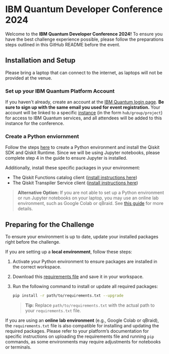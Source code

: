 # IBM Quantum Developer Conference 2024

Welcome to the **IBM Quantum Developer Conference 2024!** To ensure you have the best challenge experience possible, please follow the preparations steps outlined in this GitHub README before the event.

## Installation and Setup
Please bring a laptop that can connect to the internet, as laptops will not be provided at the venue.

### Set up your IBM Quantum Platform Account
If you haven't already, create an account at the [IBM Quantum login page](https://quantum.ibm.com/login). **Be sure to sign up with the same email you used for event registration.** Your account will be linked to a specific [instance](https://docs.quantum.ibm.com/guides/instances) (in the form `hub/group/project`) for access to IBM Quantum services, and all attendees will be added to this instance for the conference.

### Create a Python enviornment
Follow the steps [here](https://docs.quantum.ibm.com/guides/install-qiskit#install-the-qiskit-sdk-and-the-qiskit-runtime-client) to create a Python environment and install the Qiskit SDK and Qiskit Runtime. Since we will be using Jupyter notebooks, please complete step 4 in the guide to ensure Jupyter is installed.

Additionally, install these specific packages in your environment:
- The Qiskit Functions catalog client ([install instructions here](https://docs.quantum.ibm.com/guides/functions#install-qiskit-functions-catalog-client))
- The Qiskit Transpiler Service client ([install instructions here](https://docs.quantum.ibm.com/guides/functions#install-the-qiskit-ibm-transpiler-package))

> **Alternative Option:**
If you are not able to set up a Python environment or run Jupyter notebooks on your laptop, you may use an online lab environment, such as Google Colab or qBraid. See [this guide](https://docs.quantum.ibm.com/guides/online-lab-environments) for more details.

## Preparing for the Challenge
To ensure your environment is up to date, update your installed packages right before the challenge.

If you are setting up a **local environment**, follow these steps:
1. Activate your Python environment to ensure packages are installed in the correct workspace.
2. Download this [requirements file](https://github.com/qiskit-community/qdc-challenges-2024/requirements.txt) and save it in your workspace.
3. Run the following command to install or update all required packages:

    ```bash
    pip install -r path/to/requirements.txt --upgrade
    ```

    > **Tip:** Replace `path/to/requirements.txt` with the actual path to your `requirements.txt` file.

If you are using an **online lab environment** (e.g., Google Colab or qBraid), the `requirements.txt` file is also compatible for installing and updating the required packages. Please refer to your platform’s documentation for specific instructions on uploading the requirements file and running `pip` commands, as some environments may require adjustments for notebooks or terminals.
